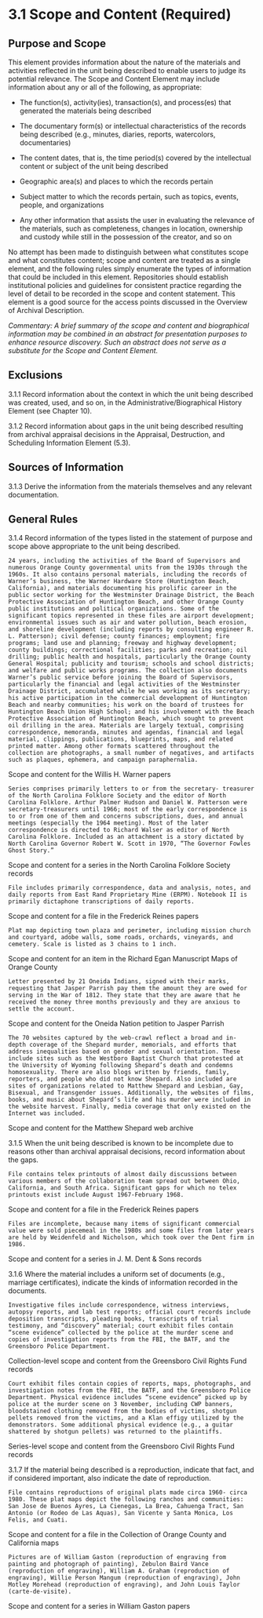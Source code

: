 # 3.1 Scope and Content (Required)

## Purpose and Scope

This element provides information about the nature of the materials and activities reflected in the unit being described to enable users to judge its potential relevance. The Scope and Content Element may include information about any or all of the following, as appropriate:

* The function(s), activity(ies), transaction(s), and process(es) that generated the materials being described

* The documentary form(s) or intellectual characteristics of the records being described (e.g., minutes, diaries, reports, watercolors, documentaries)

* The content dates, that is, the time period(s) covered by the intellectual content or subject of the unit being described

* Geographic area(s) and places to which the records pertain

* Subject matter to which the records pertain, such as topics, events, people, and
organizations

* Any other information that assists the user in evaluating the relevance of the
materials, such as completeness, changes in location, ownership and custody while still in the possession of the creator, and so on

No attempt has been made to distinguish between what constitutes scope and what constitutes content; scope and content are treated as a single element, and the following rules simply enumerate the types of information that could be included in this element. Repositories should establish institutional policies and guidelines for consistent practice regarding the level of detail to be recorded in the scope and content statement. This element is a good source for the access points discussed in the Overview of Archival Description.

*Commentary: A brief summary of the scope and content and biographical information may be combined in an abstract for presentation purposes to enhance resource discovery. Such an abstract does not serve as a substitute for the Scope and Content Element.*

## Exclusions

3.1.1 Record information about the context in which the unit being described was created, used, and so on, in the Administrative/Biographical History Element (see Chapter 10).

3.1.2 Record information about gaps in the unit being described resulting from archival appraisal decisions in the Appraisal, Destruction, and Scheduling Information Element (5.3).

## Sources of Information

3.1.3 Derive the information from the materials themselves and any relevant documentation.

## General Rules

3.1.4 Record information of the types listed in the statement of purpose and scope above appropriate to the unit being described.

```This collection documents the activities of Willis H. Warner, who was a member of the Orange County Board of Supervisors for
24 years, including the activities of the Board of Supervisors and numerous Orange County governmental units from the 1930s through the 1960s. It also contains personal materials, including the records of Warner’s business, the Warner Hardware Store (Huntington Beach, California), and materials documenting his prolific career in the public sector working for the Westminster Drainage District, the Beach Protective Association of Huntington Beach, and other Orange County public institutions and political organizations. Some of the significant topics represented in these files are airport development; environmental issues such as air and water pollution, beach erosion, and shoreline development (including reports by consulting engineer R. L. Patterson); civil defense; county finances; employment; fire programs; land use and planning; freeway and highway development; county buildings; correctional facilities; parks and recreation; oil drilling; public health and hospitals, particularly the Orange County General Hospital; publicity and tourism; schools and school districts; and welfare and public works programs. The collection also documents Warner’s public service before joining the Board of Supervisors, particularly the financial and legal activities of the Westminster Drainage District, accumulated while he was working as its secretary; his active participation in the commercial development of Huntington Beach and nearby communities; his work on the board of trustees for Huntington Beach Union High School; and his involvement with the Beach Protective Association of Huntington Beach, which sought to prevent oil drilling in the area. Materials are largely textual, comprising correspondence, memoranda, minutes and agendas, financial and legal material, clippings, publications, blueprints, maps, and related printed matter. Among other formats scattered throughout the collection are photographs, a small number of negatives, and artifacts such as plaques, ephemera, and campaign paraphernalia.
```
Scope and content for the Willis H. Warner papers
```
Series comprises primarily letters to or from the secretary- treasurer of the North Carolina Folklore Society and the editor of North Carolina Folklore. Arthur Palmer Hudson and Daniel W. Patterson were secretary-treasurers until 1966; most of the early correspondence is to or from one of them and concerns subscriptions, dues, and annual meetings (especially the 1964 meeting). Most of the later correspondence is directed to Richard Walser as editor of North Carolina Folklore. Included as an attachment is a story dictated by North Carolina Governor Robert W. Scott in 1970, “The Governor Fowles Ghost Story.”
```
Scope and content for a series in the North Carolina Folklore Society records
```
File includes primarily correspondence, data and analysis, notes, and daily reports from East Rand Proprietary Mine (ERPM). Notebook II is primarily dictaphone transcriptions of daily reports.
```
Scope and content for a file in the Frederick Reines papers

```
Plat map depicting town plaza and perimeter, including mission church and courtyard, adobe walls, some roads, orchards, vineyards, and cemetery. Scale is listed as 3 chains to 1 inch.
```

Scope and content for an item in the Richard Egan Manuscript Maps of Orange County
```
Letter presented by 21 Oneida Indians, signed with their marks, requesting that Jasper Parrish pay them the amount they are owed for serving in the War of 1812. They state that they are aware that he received the money three months previously and they are anxious to settle the account.
```
Scope and content for the Oneida Nation petition to Jasper Parrish
```
The 70 websites captured by the web-crawl reflect a broad and in- depth coverage of the Shepard murder, memorials, and efforts that address inequalities based on gender and sexual orientation. These include sites such as the Westboro Baptist Church that protested at the University of Wyoming following Shepard’s death and condemns homosexuality. There are also blogs written by friends, family, reporters, and people who did not know Shepard. Also included are sites of organizations related to Matthew Shepard and Lesbian, Gay, Bisexual, and Transgender issues. Additionally, the websites of films, books, and music about Shepard’s life and his murder were included in the website harvest. Finally, media coverage that only existed on the Internet was included.
```
Scope and content for the Matthew Shepard web archive

3.1.5 When the unit being described is known to be incomplete due to reasons other than archival appraisal decisions, record information about the gaps.
```
File contains telex printouts of almost daily discussions between various members of the collaboration team spread out between Ohio, California, and South Africa. Significant gaps for which no telex printouts exist include August 1967-February 1968.
```
Scope and content for a file in the Frederick Reines papers
```
Files are incomplete, because many items of significant commercial value were sold piecemeal in the 1980s and some files from later years are held by Weidenfeld and Nicholson, which took over the Dent firm in 1986.
```
Scope and content for a series in J. M. Dent & Sons records

3.1.6 Where the material includes a uniform set of documents (e.g., marriage certificates), indicate the kinds of information recorded in the documents.
```
Investigative files include correspondence, witness interviews, autopsy reports, and lab test reports; official court records include deposition transcripts, pleading books, transcripts of trial testimony, and “discovery” material; court exhibit files contain “scene evidence” collected by the police at the murder scene and copies of investigation reports from the FBI, the BATF, and the Greensboro Police Department.
```
Collection-level scope and content from the Greensboro Civil Rights Fund records
```
Court exhibit files contain copies of reports, maps, photographs, and investigation notes from the FBI, the BATF, and the Greensboro Police Department. Physical evidence includes “scene evidence” picked up by police at the murder scene on 3 November, including CWP banners, bloodstained clothing removed from the bodies of victims, shotgun pellets removed from the victims, and a Klan effigy utilized by the demonstrators. Some additional physical evidence (e.g., a guitar shattered by shotgun pellets) was returned to the plaintiffs.
```
Series-level scope and content from the Greensboro Civil Rights Fund records

3.1.7 If the material being described is a reproduction, indicate that fact, and if considered
important, also indicate the date of reproduction.
```
File contains reproductions of original plats made circa 1960- circa 1980. These plat maps depict the following ranchos and communities: San Jose de Buenos Ayres, La Cienegas, La Brea, Cahuenga Tract, San Antonio (or Rodeo de Las Aquas), San Vicente y Santa Monica, Los Felis, and Cuati.
```
Scope and content for a file in the Collection of Orange County and California maps
```
Pictures are of William Gaston (reproduction of engraving from painting and photograph of painting), Zebulon Baird Vance (reproduction of engraving), William A. Graham (reproduction of engraving), Willie Person Mangum (reproduction of engraving), John Motley Morehead (reproduction of engraving), and John Louis Taylor (carte-de-visite).
```
Scope and content for a series in William Gaston papers
